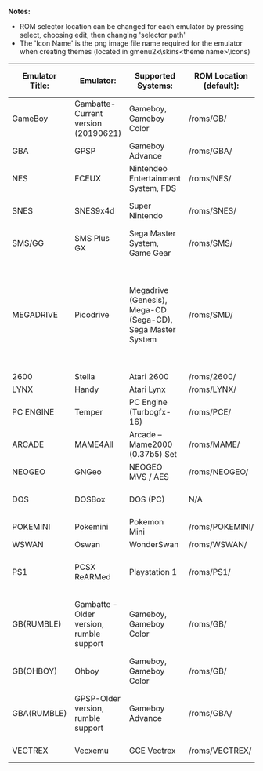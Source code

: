 **Notes:**
- ROM selector location can be changed for each emulator by pressing select, choosing edit, then changing 'selector path'
- The 'Icon Name' is the png image file name required for the emulator when creating themes (located in gmenu2x\skins\<theme name>\icons)

| Emulator Title: | Emulator:                               | Supported Systems:                                         | ROM Location (default): | Zipped ROM support?                           | Save Location:                                     | BIOS:                                                                                                                                                                                                                                                  | Notes:                                                                     |
|-----------------|-----------------------------------------|------------------------------------------------------------|-------------------------|-----------------------------------------------|----------------------------------------------------|--------------------------------------------------------------------------------------------------------------------------------------------------------------------------------------------------------------------------------------------------------|----------------------------------------------------------------------------|
| GameBoy         | Gambatte-Current version (20190621)     | Gameboy, Gameboy Color                                     | /roms/GB/               | Yes                                           | /.gambatte/saves/                                  | /.gambatte/bios/BIOS Filenames: ‘gb_bios.bin’, ‘gbc_bios.bin’-Only required to allow you to enable the gameboy boot ‘splash screen’ within gambatte settings                                                                                           |                                                                            |
| GBA             | GPSP                                    | Gameboy Advance                                            | /roms/GBA/              | Yes                                           | <same as ROM location>                             | /emus/gpsp_gameblabla/gba_bios.bin                                                                                                                                                                                                                     |                                                                            |
| NES             | FCEUX                                   | Nintendeo Entertainment System, FDS                        | /roms/NES/              | Yes                                           | Saves: /.fceux/sav/States: /.fceux/fcs/            | /.fceux/disksys.rom-Only required for FDS                                                                                                                                                                                                              |                                                                            |
| SNES            | SNES9x4d                                | Super Nintendo                                             | /roms/SNES/             | Yes                                           | /.snes9x4d/-Older versions use /.snes96_snapshots/ |                                                                                                                                                                                                                                                        |                                                                            |
| SMS/GG          | SMS Plus GX                             | Sega Master System, Game Gear                              | /roms/SMS/              | Yes                                           | Saves: /.smsplus/sram/States: /.smsplus/state/     | /emus/smsplusgx/bios/BIOS.col                                                                                                                                                                                                                                                  |                                                                            |
| MEGADRIVE       | Picodrive                               | Megadrive (Genesis), Mega-CD (Sega-CD), Sega Master System | /roms/SMD/              | Yes (for Megadrive and SMS only, not Mega-CD) | States: /.picodrive/mds/                           | /.picodrive/<br>Filenames for MegaCD (Sega-CD): ‘bios_CD_E.bin’, ‘bios_CD_J.bin’, ‘bios_CD_U.bin’.<br><br>For non-MSU CD game you need: ‘us_scd1_9210.bin’, ‘us_scd2_9306.bin’, ‘SegaCDBIOS9303.bin’, ‘eu_mcd1_9210.bin’, ‘eu_mcd2_9303.bin’, ‘eu_mcd2_9306.bin’, ‘jp_mcd1_9112.bin’, ‘jp_mcd1_9111.bin’                                                                                                                                     | Mega-CD (Sega-CD) games should be in .bin/.cue format                      |
| 2600            | Stella                                  | Atari 2600                                                 | /roms/2600/             | Yes                                           |                                                    |                                                                                                                                                                                                                                                        |                                                                            |
| LYNX            | Handy                                   | Atari Lynx                                                 | /roms/LYNX/             | Yes                                           | /.handy/                                           |                                                                                                                                                                                                                                                        |                                                                            |
| PC ENGINE       | Temper                                  | PC Engine (Turbogfx-16)                                    | /roms/PCE/              | No                                            | States: /.temper/save_states/                      | /.temper/syscards/syscard3.pce-Only required for CD based games                                                                                                                                                                                        |                                                                            |
| ARCADE          | MAME4All                                | Arcade – Mame2000 (0.37b5) Set                             | /roms/MAME/             | Yes                                           | N/A                                                |                                                                                                                                                                                                                                                        | Uses the Internal MAME ROM selector                                        |
| NEOGEO          | GNGeo                                   | NEOGEO MVS / AES                                           | /roms/NEOGEO/           | Yes                                           | /.gngeo/                                           | /roms/NEOGEO/NEOGEO.zip-NEOGEO.zip from FBA 0.2.97.39 works                                                                                                                                                                                            |                                                                            |
| DOS             | DOSBox                                  | DOS (PC)                                                   | N/A                     | No                                            |                                                    |                                                                                                                                                                                                                                                        | Uses '/roms/PC/DOS/' as 'C:\'                                              |
| POKEMINI        | Pokemini                                | Pokemon Mini                                               | /roms/POKEMINI/         | Yes                                           |                                                    |                                                                                                                                                                                                                                                        |                                                                            |
| WSWAN           | Oswan                                   | WonderSwan                                                 | /roms/WSWAN/            | No                                            |                                                    |                                                                                                                                                                                                                                                        |                                                                            |
| PS1             | PCSX ReARMed                            | Playstation 1                                              | /roms/PS1/              | No                                            |                                                    | /emus/pcsx_rearmed/bios/SCPH1001.BIN-Without a BIOS file HLE is used (slower, less compatible)-To enable the BIOS within the emulator: Options | [BIOS/Plugins] | BIOS | Change from HLE to SCPH1001.BIN | Go back a screen and "Save global config""" |                                                                            |
| GB(RUMBLE)      | Gambatte -Older version, rumble support | Gameboy, Gameboy Color                                     | /roms/GB/               | Yes                                           |                                                    |                                                                                                                                                                                                                                                        | Rumble support, less other features.Main 'gameboy' emulator is recommended |
| GB(OHBOY)       | Ohboy                                   | Gameboy, Gameboy Color                                     | /roms/GB/               | Yes                                           | /.ohboy/saves/                                     |                                                                                                                                                                                                                                                        | Alternative Gameboy/Gameboy Color emulator                                 |
| GBA(RUMBLE)     | GPSP-Older version, rumble support      | Gameboy Advance                                            | /roms/GBA/              | Yes                                           |                                                    | /emus/gpsp/gba_bios.bin                                                                                                                                                                                                                                | Rumble support, less other features.Main 'GBA' emulator is recommended     |
| VECTREX         | Vecxemu                                 | GCE Vectrex                                                | /roms/VECTREX/          | No                                            | States: /.vecxemu/sstates/                         | /.vecxemu/rom.dat                                                            |                                                                                                                                                                                                    